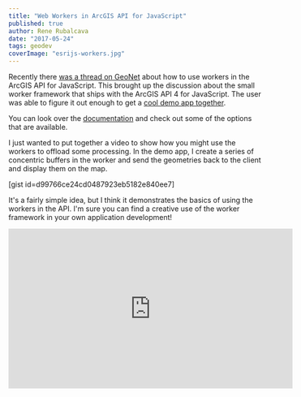 ```yaml
---
title: "Web Workers in ArcGIS API for JavaScript"
published: true
author: Rene Rubalcava
date: "2017-05-24"
tags: geodev
coverImage: "esrijs-workers.jpg"
---
```


Recently there [was a thread on GeoNet](https://geonet.esri.com/thread/195045-accessing-the-js-api-via-a-web-worker) about how to use workers in the ArcGIS API for JavaScript. This brought up the discussion about the small worker framework that ships with the ArcGIS API 4 for JavaScript. The user was able to figure it out enough to get a [cool demo app together](https://www.youtube.com/watch?v=zGEDFZNoWQw).

You can look over the [documentation](https://developers.arcgis.com/javascript/latest/api-reference/esri-core-workers.html) and check out some of the options that are available.

I just wanted to put together a video to show how you might use the workers to offload some processing. In the demo app, I create a series of concentric buffers in the worker and send the geometries back to the client and display them on the map.

\[gist id=d99766ce24cd0487923eb5182e840ee7\]

It's a fairly simple idea, but I think it demonstrates the basics of using the workers in the API. I'm sure you can find a creative use of the worker framework in your own application development!

<iframe width="560" height="315" src="https://www.youtube.com/embed/MOsB9CF4XXU" frameborder="0" allowfullscreen></iframe>
